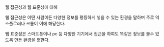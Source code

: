 웹 접근성과 웹 표준성에 대해

웹 접근성은 어떤 사람이든 다양한 정보를 평등하게 넣을 수 있는 환경을 말하며 주로 익스플로러나 크롬이 이에 해당한다.

웹 표준성은 스마트폰이나 pc 등 다양한 기기에서 접근을 하여도 똑같은 정보를 볼수 있도록 만든 환경을 뜻한다.